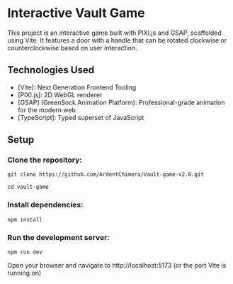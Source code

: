 # Interactive Vault Game

This project is an interactive game built with PIXI.js and GSAP, scaffolded using Vite. It features a door with a handle that can be rotated clockwise or counterclockwise based on user interaction.

## Technologies Used

- [Vite]: Next Generation Frontend Tooling
- [PIXI.js]: 2D WebGL renderer
- [GSAP] (GreenSock Animation Platform): Professional-grade animation for the modern web
- [TypeScript]: Typed superset of JavaScript

## Setup

### Clone the repository:

    git clone https://github.com/ArdentChimera/Vault-game-v2.0.git

    cd vault-game

### Install dependencies:

    npm install

### Run the development server:

    npm run dev

Open your browser and navigate to http://localhost:5173 (or the port Vite is running on)
